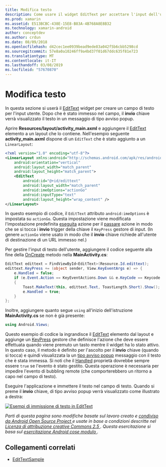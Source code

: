 ```yaml
---
title: Modifica testo
description: Come usare il widget EditText per accettare l'input dell'utente.
ms.prod: xamarin
ms.assetid: E513BCBC-438E-15E8-B83A-4B768A8E8B32
ms.technology: xamarin-android
author: conceptdev
ms.author: crdun
ms.date: 08/09/2018
ms.openlocfilehash: d42cec1ee0939bead9ede83a042f5b6cbb5298cd
ms.sourcegitcommit: 57e8a0a10246ff9a4bd37f01d67ddc635f81e723
ms.translationtype: MT
ms.contentlocale: it-IT
ms.lasthandoff: 03/08/2019
ms.locfileid: "57670870"
---
```

# <a name="edit-text"></a>Modifica testo

In questa sezione si userà il [EditText](https://developer.xamarin.com/api/type/Android.Widget.EditText/) widget per creare un campo di testo per l'input utente. Dopo che è stato immesso nel campo, il **invio** chiave verrà visualizzato il testo in un messaggio di tipo avviso popup.

Aprire **Resources/layout/activity_main.axml** e aggiungere il [EditText](https://developer.xamarin.com/api/type/Android.Widget.EditText/) elemento a un layout che lo contiene. Nell'esempio seguente **activity_main.axml** dispone di un `EditText` che è stato aggiunto a un `LinearLayout`:

```xml
<?xml version="1.0" encoding="utf-8"?>
<LinearLayout xmlns:android="http://schemas.android.com/apk/res/android"
    android:orientation="vertical"
    android:layout_width="match_parent"
    android:layout_height="match_parent">
    <EditText
        android:id="@+id/edittext"
        android:layout_width="match_parent"
        android:imeOptions="actionGo"
        android:inputType="text"
        android:layout_height="wrap_content" />
</LinearLayout>
```

In questo esempio di codice, il `EditText` attributo `android:imeOptions` è impostata su `actionGo`. Questa impostazione viene modificata l'impostazione predefinita [eseguita](https://developer.android.com/reference/android/view/inputmethod/EditorInfo#IME_ACTION_DONE) azione per il [passare](https://developer.android.com/reference/android/view/inputmethod/EditorInfo#IME_ACTION_GO) azione in modo che se si tocca i **invio** trigger della chiave il `KeyPress` gestore di input.
(In genere `actionGo` viene usato in modo che il **invio** chiave richiede all'utente di destinazione di un URL immesso nel.)

Per gestire l'input di testo dell'utente, aggiungere il codice seguente alla fine della [OnCreate](https://developer.xamarin.com/api/member/Android.App.Activity.OnCreate/) metodo nella **MainActivity.cs**:

```csharp
EditText edittext = FindViewById<EditText>(Resource.Id.edittext);
edittext.KeyPress += (object sender, View.KeyEventArgs e) => {
    e.Handled = false;
    if (e.Event.Action == KeyEventActions.Down && e.KeyCode == Keycode.Enter) 
    {
        Toast.MakeText(this, edittext.Text, ToastLength.Short).Show();
        e.Handled = true;
    }
};
```

Inoltre, aggiungere quanto segue `using` all'inizio dell'istruzione **MainActivity.cs** se non è già presente:

```csharp
using Android.Views;
```

Questo esempio di codice la ingrandisce il [EditText](https://developer.xamarin.com/api/type/Android.Widget.EditText/) elemento dal layout e aggiunge un [KeyPress](https://developer.xamarin.com/api/event/Android.Views.View.KeyPress/) gestore che definisce l'azione che deve essere effettuata quando viene premuto un tasto mentre il widget ha lo stato attivo. In questo caso, il metodo è definito per l'ascolto per il **invio** chiave (quando si tocca) e quindi visualizzata la un [tipo avviso popup](https://developer.xamarin.com/api/type/Android.Widget.Toast/) messaggio con il testo che è stata immessa. Si noti che il [Handled](https://developer.xamarin.com/api/property/Android.Views.View+KeyEventArgs.Handled/) proprietà dovrebbe sempre essere `true` se l'evento è stato gestito. Questa operazione è necessaria per impedire l'evento di bubbling remote (che comporterebbero un ritorno a capo nel campo di testo).

Eseguire l'applicazione e immettere il testo nel campo di testo. Quando si preme il **invio** chiave, di tipo avviso popup verrà visualizzato come illustrato a destra:

[![Esempi di immissione di testo in EditText](edit-text-images/edit-text-sml.png)](edit-text-images/edit-text.png#lightbox)

*Parti di questa pagina sono modifiche basate sul lavoro creato e* [ *condiviso da Android Open Source Project* ](http://code.google.com/policies.html) *e usate in base a condizioni descritte nel* [ *Licenza di attribuzione creative Commons 2.5* ](http://creativecommons.org/licenses/by/2.5/) *. Questa esercitazione si basa sul* [ *esercitazione Android cose modulo* ](https://developer.android.com/resources/tutorials/views/hello-formstuff.html) *.*


## <a name="related-links"></a>Collegamenti correlati

- [EditTextSample](https://developer.xamarin.com/samples/monodroid/UserInterface/EditTextSample/)
